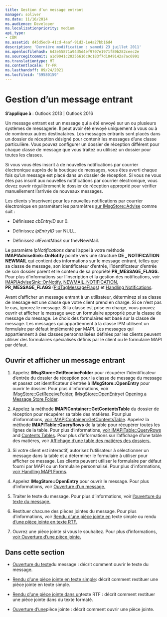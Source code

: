 ```yaml
---
title: Gestion d’un message entrant
manager: soliver
ms.date: 11/16/2014
ms.audience: Developer
ms.localizationpriority: medium
api_type:
- COM
ms.assetid: d45d5ed9-41cd-4aaf-91d2-1e4a27bb16d4
description: 'Derniére modification : samedi 23 juillet 2011'
ms.openlocfilehash: 643e55871a94d5d4ef9707e1971f89b282ceec2e
ms.sourcegitcommit: a1d9041c20256616c9c183f7d1049142a7ac6991
ms.translationtype: MT
ms.contentlocale: fr-FR
ms.lasthandoff: 09/24/2021
ms.locfileid: "59580159"
---
```

# <a name="handling-an-incoming-message"></a>Gestion d’un message entrant

**S’applique à** : Outlook 2013 | Outlook 2016 
  
Un message entrant est un message qui a été envoyé sur un ou plusieurs systèmes de messagerie. Il peut avoir été envoyé uniquement à vous ou à de nombreux autres destinataires. Les messages entrants sont placés dans un dossier de réception désigné pour contenir les messages d’une classe particulière. Vous pouvez configurer un dossier de réception différent pour chaque classe de message que vous traitez ou utilisez un dossier pour toutes les classes.
  
Si vous vous êtes inscrit à de nouvelles notifications par courrier électronique auprès de la boutique de messages, vous êtes averti chaque fois qu’un message est placé dans un dossier de réception. Si vous ne vous êtes pas inscrit aux nouvelles notifications par courrier électronique, vous devez ouvrir régulièrement le dossier de réception approprié pour vérifier manuellement l’arrivée de nouveaux messages.
  
Les clients s’inscrivent pour les nouvelles notifications par courrier électronique en paramétant les paramètres [sur IMsgStore::Advise](imsgstore-advise.md) comme suit : 
  
- Définissez  _cbEntryID_ sur 0. 
    
- Définissez  _lpEntryID_ sur NULL. 
    
- Définissez  _ulEventMask_ sur fnevNewMail. 
    
Le paramètre _lpNotifications_ dans l’appel à votre méthode **IMAPIAdviseSink::OnNotify** pointe vers une structure **DE \_ NOTIFICATION NEWMAIL** qui contient des informations sur le message entrant, telles que sa classe de message, son identificateur d’entrée, l’identificateur d’entrée de son dossier parent et le contenu de sa propriété **PR_MESSAGE_FLAGS.** Pour plus d’informations sur l’inscription et la gestion des notifications, voir [IMAPIAdviseSink::OnNotify](imapiadvisesink-onnotify.md), [NEWMAIL_NOTIFICATION](newmail_notification.md), **PR_MESSAGE_FLAGS** ([PidTagMessageFlags](pidtagmessageflags-canonical-property.md)) et [Handling Notifications](handling-notifications.md). 
  
Avant d’afficher un message entrant à un utilisateur, déterminez si sa classe de message est une classe que votre client prend en charge. Si ce n’est pas le cas, ignorez le message. Si la classe est prise en charge, vous pouvez ouvrir et afficher le message avec un formulaire approprié pour la classe de message du message. Le choix des formulaires est basé sur la classe de message. Les messages qui appartiennent à la classe IPM utilisent un formulaire par défaut implémenté par MAPI. Les messages qui appartiennent à des classes personnalisées définies par les clients peuvent utiliser des formulaires spécialisés définis par le client ou le formulaire MAPI par défaut.
  
## <a name="open-and-display-an-incoming-message"></a>Ouvrir et afficher un message entrant
  
1. Appelez **IMsgStore::GetReceiveFolder** pour récupérer l’identificateur d’entrée du dossier de réception pour la classe de message du message et passez cet identificateur d’entrée à **IMsgStore::OpenEntry** pour ouvrir le dossier. Pour plus d’informations, voir [IMsgStore::GetReceiveFolder](imsgstore-getreceivefolder.md), [IMsgStore::OpenEntry](imsgstore-openentry.md)et [Opening a Message Store Folder](opening-a-message-store-folder.md).
    
2. Appelez la méthode **IMAPIContainer::GetContentsTable** du dossier de réception pour récupérer sa table des matières. Pour plus d’informations, [voir IMAPIContainer::GetContentsTable](imapicontainer-getcontentstable.md). Appelez la méthode **IMAPITable::QueryRows** de la table pour récupérer toutes les lignes de la table. Pour plus d’informations, [voir IMAPITable::QueryRows](imapitable-queryrows.md) and [Contents Tables](contents-tables.md). Pour plus d’informations sur l’affichage d’une table des matières, voir [Affichage d’une table des matières des dossiers.](displaying-a-folder-contents-table.md)
    
3. Si votre client est interactif, autorisez l’utilisateur à sélectionner un message dans la table et à déterminer le formulaire à utiliser pour afficher ce message. Les clients peuvent utiliser le formulaire par défaut fourni par MAPI ou un formulaire personnalisé. Pour plus d’informations, [voir Handling MAPI Forms](handling-mapi-forms.md).
    
4. Appelez **IMsgStore::OpenEntry** pour ouvrir le message. Pour plus d’informations, voir [Ouverture d’un message.](opening-a-message.md)
    
5. Traiter le texte du message. Pour plus d’informations, voir [l’ouverture du texte du message.](opening-message-text.md)
    
6. Restituer chacune des pièces jointes du message. Pour plus d’informations, voir [Rendu d’une pièce jointe en](rendering-an-attachment-in-plain-text.md) texte simple ou rendu [d’une pièce jointe en texte RTF.](rendering-an-attachment-in-rtf-text.md)
    
7. Ouvrez une pièce jointe si vous le souhaitez. Pour plus d’informations, [voir Ouverture d’une pièce jointe.](opening-an-attachment.md)
    
## <a name="in-this-section"></a>Dans cette section

- [Ouverture du texte](opening-message-text.md)du message : décrit comment ouvrir le texte du message.
    
- [Rendu d’une pièce jointe en texte simple](rendering-an-attachment-in-plain-text.md): décrit comment restituer une pièce jointe en texte simple.
    
- [Rendu d’une pièce jointe dans un](rendering-an-attachment-in-rtf-text.md)texte RTF : décrit comment restituer une pièce jointe dans du texte formaté.
    
- [Ouverture d’une](opening-an-attachment.md)pièce jointe : décrit comment ouvrir une pièce jointe.
    

